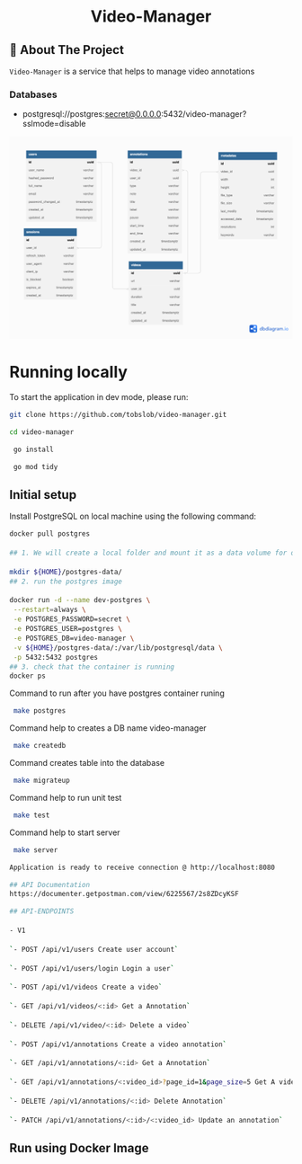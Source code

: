 <div id="top"></div>

<!--
*** Inspired by the Best-README-Template.
*** Let's create something AMAZING! :D

*** GitLab Flavored Markdown - https://gitlab.com/gitlab-org/gitlab/-/blob/master/doc/user/markdown.md
-->


<div align="center">
  <h1>Video-Manager</h1>
</div>

## 📍 About The Project

`Video-Manager` is a service that helps to manage video annotations

### Databases

- postgresql://postgres:secret@0.0.0.0:5432/video-manager?sslmode=disable

![DB MODEL](https://github.com/tobslob/Video-manager/blob/main/database-model.png?raw=true)


# Running locally

To start the application in dev mode, please run:

```sh
git clone https://github.com/tobslob/video-manager.git
```

```sh
cd video-manager
```

```sh
 go install
```
```sh
 go mod tidy
```

## Initial setup

Install PostgreSQL on local machine using the following command:

```sh
docker pull postgres

## 1. We will create a local folder and mount it as a data volume for our running container to store all the database files in a known location.

mkdir ${HOME}/postgres-data/
## 2. run the postgres image

docker run -d --name dev-postgres \
 --restart=always \
 -e POSTGRES_PASSWORD=secret \
 -e POSTGRES_USER=postgres \
 -e POSTGRES_DB=video-manager \
 -v ${HOME}/postgres-data/:/var/lib/postgresql/data \
 -p 5432:5432 postgres
## 3. check that the container is running
docker ps

```
Command to run after you have postgres container runing
```sh
 make postgres
```
Command help to creates a DB name video-manager 
```sh
 make createdb
```
Command creates table into the database
```sh
 make migrateup
```
 Command help to run unit test
```sh
 make test
```
 Command help to start server
```sh
 make server
```

```sh
Application is ready to receive connection @ http://localhost:8080
```
```sh
## API Documentation
https://documenter.getpostman.com/view/6225567/2s8ZDcyKSF
```
```sh
## API-ENDPOINTS

- V1

`- POST /api/v1/users Create user account`

`- POST /api/v1/users/login Login a user`

`- POST /api/v1/videos Create a video`

`- GET /api/v1/videos/<:id> Get a Annotation`

`- DELETE /api/v1/video/<:id> Delete a video`

`- POST /api/v1/annotations Create a video annotation`

`- GET /api/v1/annotations/<:id> Get a Annotation`

`- GET /api/v1/annotations/<:video_id>?page_id=1&page_size=5 Get A video Annotations`

`- DELETE /api/v1/annotations/<:id> Delete Annotation`

`- PATCH /api/v1/annotations/<:id>/<:video_id> Update an annotation`
```

## Run using Docker Image


